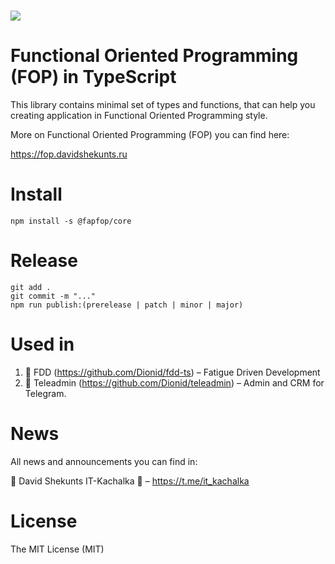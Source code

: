 <h3>
  <a href="https://fop.davidshekunts.ru/">
    <img src="https://fop.davidshekunts.ru/image/https%3A%2F%2Fs3-us-west-2.amazonaws.com%2Fsecure.notion-static.com%2Fbeede22b-3fb7-4d77-b011-c7647b25962a%2FFOP_Logo.png?table=block&id=101ffcdc-ef71-463c-81c9-ecf20130d74b&spaceId=b5a6916f-2c86-42ae-9a5c-d25bf5231a44&width=250&userId=&cache=v2">
  </a>
</h3>

# Functional Oriented Programming (FOP) in TypeScript

This library contains minimal set of types and functions, that can help
you creating application in Functional Oriented Programming style.

More on Functional Oriented Programming (FOP) you can find here:

https://fop.davidshekunts.ru

# Install

`npm install -s @fapfop/core`

# Release

```
git add .
git commit -m "..."
npm run publish:(prerelease | patch | minor | major)
```

# Used in

1. 🛌 FDD (https://github.com/Dionid/fdd-ts) – Fatigue Driven Development
1. 💬 Teleadmin (https://github.com/Dionid/teleadmin) – Admin and CRM for Telegram.

# News

All news and announcements you can find in:

💪 David Shekunts IT-Kachalka 🦾 – https://t.me/it_kachalka

# License

The MIT License (MIT)

